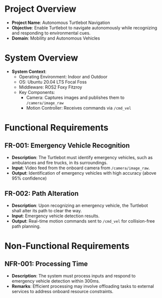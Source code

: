 # Project Overview
- **Project Name**: Autonomous Turtlebot Navigation
- **Objective**: Enable Turtlebot to navigate autonomously while recognizing and responding to environmental cues.
- **Domain**: Mobility and Autonomous Vehicles

# System Overview
- **System Context**: 
  - Operating Environment: Indoor and Outdoor
  - OS: Ubuntu 20.04 LTS Focal Foss
  - Middleware: ROS2 Foxy Fitzroy
  - Key Components:
    - Camera: Captures images and publishes them to `/camera/image_raw`
    - Motion Controller: Receives commands via `/cmd_vel`

# Functional Requirements

## FR-001: Emergency Vehicle Recognition
- **Description**: The Turtlebot must identify emergency vehicles, such as ambulances and fire trucks, in its surroundings.
- **Input**: Video feed from the onboard camera from `/camera/image_raw`.
- **Output**: Identification of emergency vehicles with high accuracy (above 95% confidence)



## FR-002: Path Alteration
- **Description**: Upon recognizing an emergency vehicle, the Turtlebot shall alter its path to clear the way.
- **Input**: Emergency vehicle detection results. 
- **Output**: Real-time motion commands sent to `/cmd_vel` for collision-free path planning.

# Non-Functional Requirements

## NFR-001: Processing Time
- **Description**: The system must process inputs and respond to emergency vehicle detection within 300ms.
- **Remarks**: Efficient processing may involve offloading tasks to external services to address onboard resource constraints.